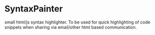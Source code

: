 # SyntaxPainter
small html/js syntax highlighter. To be used for quick highlighting of code snippets when sharing via email/other html based communication.
